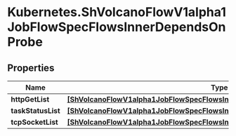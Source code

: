 # Kubernetes.ShVolcanoFlowV1alpha1JobFlowSpecFlowsInnerDependsOnProbe

## Properties

Name | Type | Description | Notes
------------ | ------------- | ------------- | -------------
**httpGetList** | [**[ShVolcanoFlowV1alpha1JobFlowSpecFlowsInnerDependsOnProbeHttpGetListInner]**](ShVolcanoFlowV1alpha1JobFlowSpecFlowsInnerDependsOnProbeHttpGetListInner.md) |  | [optional] 
**taskStatusList** | [**[ShVolcanoFlowV1alpha1JobFlowSpecFlowsInnerDependsOnProbeTaskStatusListInner]**](ShVolcanoFlowV1alpha1JobFlowSpecFlowsInnerDependsOnProbeTaskStatusListInner.md) |  | [optional] 
**tcpSocketList** | [**[ShVolcanoFlowV1alpha1JobFlowSpecFlowsInnerDependsOnProbeTcpSocketListInner]**](ShVolcanoFlowV1alpha1JobFlowSpecFlowsInnerDependsOnProbeTcpSocketListInner.md) |  | [optional] 


